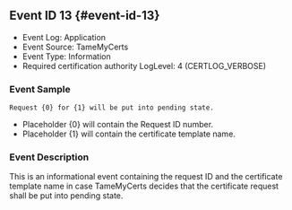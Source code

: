 ## Event ID 13 {#event-id-13}

- Event Log: Application
- Event Source: TameMyCerts
- Event Type: Information
- Required certification authority LogLevel: 4 (CERTLOG_VERBOSE)

### Event Sample

```
Request {0} for {1} will be put into pending state.
```

- Placeholder {0} will contain the Request ID number.
- Placeholder {1} will contain the certificate template name.

### Event Description

This is an informational event containing the request ID and the certificate template name in case TameMyCerts decides that the certificate request shall be put into pending state.